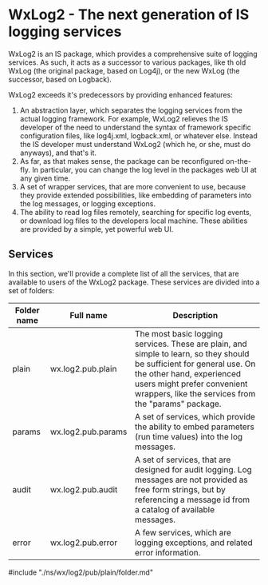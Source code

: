 # WxLog2 - The next generation of IS logging services

WxLog2 is an IS package, which provides a comprehensive suite of logging services.
As such, it acts as a successor to various packages, like th old WxLog (the original
package, based on Log4j), or the new WxLog (the successor, based on Logback).

WxLog2 exceeds it's predecessors by providing enhanced features:

1. An abstraction layer, which separates the logging services from the actual logging
   framework. For example, WxLog2 relieves the IS developer of the need to understand
   the syntax of framework specific configuration files, like log4j.xml, logback.xml,
   or whatever else. Instead the IS developer must understand WxLog2 (which he, or she,
   must do anyways), and that's it.
2. As far, as that makes sense, the package can be reconfigured on-the-fly. In particular,
   you can change the log level in the packages web UI at any given time.
3. A set of wrapper services, that are more convenient to use, because they provide
   extended possibilities, like embedding of parameters into the log messages, or
   logging exceptions.
4. The ability to read log files remotely, searching for specific log events, or
   download log files to the developers local machine. These abilities are provided
   by a simple, yet powerful web UI.

## Services

In this section, we'll provide a complete list of all the services, that are available
to users of the WxLog2 package. These services are divided into a set of folders:

| Folder name | Full name         | Description |
|-------------|-------------------|-------------|
| plain       |wx.log2.pub.plain  | The most basic logging services. These are plain, and simple to learn, so they should be sufficient for general use. On the other hand, experienced users might prefer convenient wrappers, like the services from the "params" package. |
| params      |wx.log2.pub.params | A set of services, which provide the ability to embed parameters (run time values) into the log messages. |
| audit       |wx.log2.pub.audit  | A set of services, that are designed for audit logging. Log messages are not provided as free form strings, but by referencing a message id from a catalog of available messages. |
| error       |wx.log2.pub.error  | A few services, which are logging exceptions, and related error information. |


#include "./ns/wx/log2/pub/plain/folder.md"

